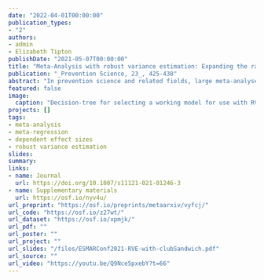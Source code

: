 ```yaml
---
date: "2022-04-01T00:00:00"
publication_types:
- "2"
authors:
- admin
- Elizabeth Tipton
publishDate: "2021-05-07T00:00:00"
title: "Meta-Analysis with robust variance estimation: Expanding the range of working models"
publication: "_Prevention Science, 23_, 425-438"
abstract: "In prevention science and related fields, large meta-analyses are common, and these analyses often involve dependent effect size estimates. Robust variance estimation (RVE) methods provide a way to include all dependent effect sizes in a single meta-regression model, even when the nature of the dependence is unknown. RVE uses a working model of the dependence structure, but the two currently available working models are limited to each describing a single type of dependence. Drawing on flexible tools from multivariate meta-analysis, this paper describes an expanded range of working models, along with accompanying estimation methods, which offer benefits in terms of better capturing the types of data structures that occur in practice and improving the efficiency of meta-regression estimates. We describe how the methods can be implemented using existing software (the 'metafor' and 'clubSandwich' packages for R) and illustrate the approach in a meta-analysis of randomized trials examining the effects of brief alcohol interventions for adolescents and young adults."
featured: false
image: 
  caption: "Decision-tree for selecting a working model for use with RVE meta-regression"
projects: []
tags: 
- meta-analysis
- meta-regression
- dependent effect sizes
- robust variance estimation
slides: 
summary: 
links:
- name: Journal
  url: https://doi.org/10.1007/s11121-021-01246-3
- name: Supplementary materials
  url: https://osf.io/nyv4u/
url_preprint: "https://osf.io/preprints/metaarxiv/vyfcj/"
url_code: "https://osf.io/z27wt/"
url_dataset: "https://osf.io/xpmjk/"
url_pdf: ""
url_poster: ""
url_project: ""
url_slides: "/files/ESMARConf2021-RVE-with-clubSandwich.pdf"
url_source: ""
url_video: "https://youtu.be/Q9Nce5pxebY?t=66"
---
```

